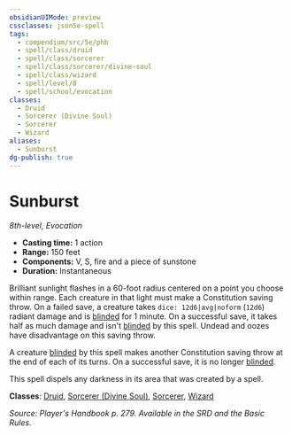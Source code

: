 ```yaml
---
obsidianUIMode: preview
cssclasses: json5e-spell
tags:
  - compendium/src/5e/phb
  - spell/class/druid
  - spell/class/sorcerer
  - spell/class/sorcerer/divine-soul
  - spell/class/wizard
  - spell/level/8
  - spell/school/evocation
classes:
  - Druid
  - Sorcerer (Divine Soul)
  - Sorcerer
  - Wizard
aliases:
  - Sunburst
dg-publish: true
---
```

# Sunburst
*8th-level, Evocation*  

- **Casting time:** 1 action
- **Range:** 150 feet
- **Components:** V, S, fire and a piece of sunstone
- **Duration:** Instantaneous

Brilliant sunlight flashes in a 60-foot radius centered on a point you choose within range. Each creature in that light must make a Constitution saving throw. On a failed save, a creature takes `dice: 12d6|avg|noform` (`12d6`) radiant damage and is [blinded](/3-Mechanics/CLI/rules/conditions.md#blinded) for 1 minute. On a successful save, it takes half as much damage and isn't [blinded](/3-Mechanics/CLI/rules/conditions.md#blinded) by this spell. Undead and oozes have disadvantage on this saving throw.

A creature [blinded](/3-Mechanics/CLI/rules/conditions.md#blinded) by this spell makes another Constitution saving throw at the end of each of its turns. On a successful save, it is no longer [blinded](/3-Mechanics/CLI/rules/conditions.md#blinded).

This spell dispels any darkness in its area that was created by a spell.

**Classes**: [Druid](/Admin/CLI/classes/druid.md), [Sorcerer (Divine Soul)](/Admin/CLI/classes/sorcerer-divine-soul-xge.md), [Sorcerer](/Admin/CLI/classes/sorcerer.md), [Wizard](/Admin/CLI/classes/wizard.md)

*Source: Player's Handbook p. 279. Available in the SRD and the Basic Rules.*